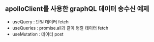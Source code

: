 ## apolloClient를 사용한 graphQL 데이터 송수신 예제
- useQuery : 단일 데이터 fetch
- useQueries : promise.all과 같이 병렬 데이터 fetch
- useMutation : 데이터 post
